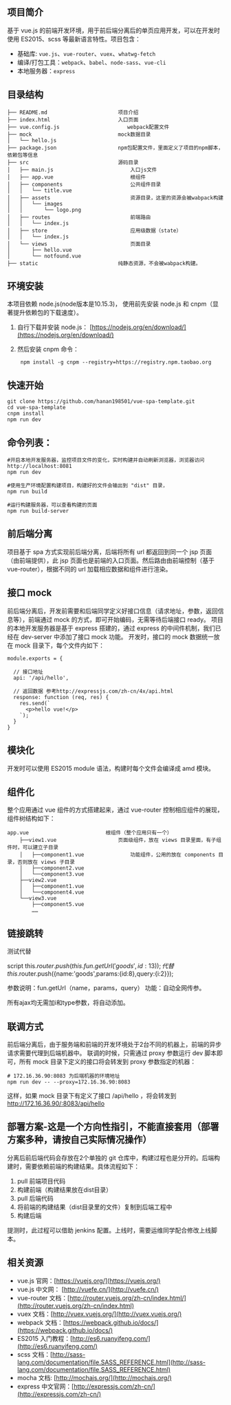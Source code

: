 ## 项目简介

基于 vue.js 的前端开发环境，用于前后端分离后的单页应用开发，可以在开发时使用 ES2015、scss 等最新语言特性。项目包含：

- 基础库: `vue.js`、`vue-router`、`vuex`、`whatwg-fetch`
- 编译/打包工具：`webpack`、`babel`、`node-sass`、`vue-cli`
- 本地服务器：`express`

## 目录结构

    ├── README.md                       项目介绍
    ├── index.html                      入口页面
    ├── vue.config.js                      webpack配置文件
    ├── mock                            mock数据目录
    │   └── hello.js
    ├── package.json                    npm包配置文件，里面定义了项目的npm脚本，依赖包等信息
    ├── src                             源码目录    
    │   ├── main.js                         入口js文件
    │   ├── app.vue                         根组件
    │   ├── components                      公共组件目录
    │   │   └── title.vue
    │   ├── assets                          资源目录，这里的资源会被wabpack构建
    │   │   └── images
    │   │       └── logo.png
    │   ├── routes                          前端路由
    │   │   └── index.js
    │   ├── store                           应用级数据（state）
    │   │   └── index.js
    │   └── views                           页面目录
    │       ├── hello.vue
    │       └── notfound.vue
    ├── static                          纯静态资源，不会被wabpack构建。

## 环境安装

本项目依赖 node.js(node版本是10.15.3)， 使用前先安装 node.js 和 cnpm（显著提升依赖包的下载速度）。
1. 自行下载并安装 node.js： [https://nodejs.org/en/download/](https://nodejs.org/en/download/)
2. 然后安装 cnpm 命令：

        npm install -g cnpm --registry=https://registry.npm.taobao.org


## 快速开始

    git clone https://github.com/hanan198501/vue-spa-template.git 
    cd vue-spa-template
    cnpm install
    npm run dev

## 命令列表：

    #开启本地开发服务器，监控项目文件的变化，实时构建并自动刷新浏览器，浏览器访问 http://localhost:8081
    npm run dev

    #使用生产环境配置构建项目，构建好的文件会输出到 "dist" 目录，
    npm run build

    #运行构建服务器，可以查看构建的页面
    npm run build-server

    
## 前后端分离

项目基于 spa 方式实现前后端分离，后端将所有 url 都返回到同一个 jsp 页面（由前端提供），此 jsp 页面也是前端的入口页面。然后路由由前端控制（基于vue-router），根据不同的 url 加载相应数据和组件进行渲染。

## 接口 mock

前后端分离后，开发前需要和后端同学定义好接口信息（请求地址，参数，返回信息等），前端通过 mock 的方式，即可开始编码，无需等待后端接口 ready。
项目的本地开发服务器是基于 express 搭建的，通过 express 的中间件机制，我们已经在 dev-server 中添加了接口 mock 功能。
开发时，接口的 mock 数据统一放在 mock 目录下，每个文件内如下：


    module.exports = {
    
      // 接口地址
      api: '/api/hello',
    
      // 返回数据 参考http://expressjs.com/zh-cn/4x/api.html
      response: function (req, res) {
        res.send(`
          <p>hello vue!</p>
        `);
      }
    }


## 模块化

开发时可以使用 ES2015 module 语法，构建时每个文件会编译成 amd 模块。

## 组件化

整个应用通过 vue 组件的方式搭建起来，通过 vue-router 控制相应组件的展现，组件树结构如下：

    app.vue                         根组件（整个应用只有一个）
        ├──view1.vue                    页面级组件，放在 views 目录里面，有子组件时，可以建立子目录
        │   ├──component1.vue               功能组件，公用的放在 components 目录，否则放在 views 子目录
        │   ├──component2.vue
        │   └──component3.vue
        ├──view2.vue
        │   ├──component1.vue
        │   └──component4.vue
        └──view3.vue
            ├──component5.vue
            ……


## 链接跳转

<router-link :to="fun.getUrl('goods',{id:9})">测试</router-link>代替
<router-link :to="{ name: 'goods', params: { id: item.goods_id },query:{i:toi,type:types}}">

script
this.$router.push(this.fun.getUrl('goods',{id:13}));代替
this.$router.push({name:'goods',params:{id:8},query:{i:2}});


参数说明：fun.getUrl（name，params，query）
功能：自动全网传参。

所有ajax均无需加i和type参数，将自动添加。


## 联调方式

前后端分离后，由于服务端和前端的开发环境处于2台不同的机器上，前端的异步请求需要代理到后端机器中。
联调的时候，只需通过 proxy 参数运行 dev 脚本即可，所有 mock 目录下定义的接口将会转发到 proxy 参数指定的机器：

    # 172.16.36.90:8083 为后端机器的环境地址
    npm run dev -- --proxy=172.16.36.90:8083

这样，如果 mock 目录下有定义了接口 /api/hello ，将会转发到 http://172.16.36.90/:8083/api/hello


## 部署方案-这是一个方向性指引，不能直接套用（部署方案多种，请按自己实际情况操作）

分离后前后端代码会存放在2个单独的 git 仓库中，构建过程也是分开的。后端构建时，需要依赖前端的构建结果。具体流程如下：

1. pull 前端项目代码
2. 构建前端（构建结果放在dist目录）
3. pull 后端代码
4. 将前端的构建结果（dist目录里的文件）复制到后端工程中
5. 构建后端

提测时，此过程可以借助 jenkins 配置。上线时，需要运维同学配合修改上线脚本。


## 相关资源

- vue.js 官网：[https://vuejs.org/](https://vuejs.org/)
- vue.js 中文网： [http://vuefe.cn/](http://vuefe.cn/)
- vue-router 文档：[http://router.vuejs.org/zh-cn/index.html/](http://router.vuejs.org/zh-cn/index.html)
- vuex 文档：[http://vuex.vuejs.org/](http://vuex.vuejs.org/)
- webpack 文档：[https://webpack.github.io/docs/](https://webpack.github.io/docs/)
- ES2015 入门教程：[http://es6.ruanyifeng.com/](http://es6.ruanyifeng.com/)
- scss 文档：[http://sass-lang.com/documentation/file.SASS_REFERENCE.html](http://sass-lang.com/documentation/file.SASS_REFERENCE.html)
- mocha 文档: [http://mochajs.org/](http://mochajs.org/)
- express 中文官网：[http://expressjs.com/zh-cn/](http://expressjs.com/zh-cn/) 
